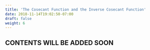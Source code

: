 ```yaml
---
title: 'The Cosecant Function and the Inverse Cosecant Function'
date: 2018-11-14T19:02:50-07:00
draft: false
weight: 6
---
```

## CONTENTS WILL BE ADDED SOON